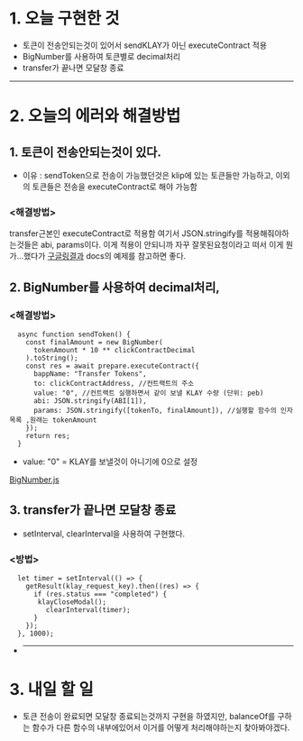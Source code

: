 # 1. 오늘 구현한 것

- 토큰이 전송안되는것이 있어서 sendKLAY가 아닌 executeContract 적용
- BigNumber를 사용하여 토큰별로 decimal처리
- transfer가 끝나면 모달창 종료

<hr />

# 2. 오늘의 에러와 해결방법

## 1. 토큰이 전송안되는것이 있다. <br />

- 이유 : sendToken으로 전송이 가능했던것은 klip에 있는 토큰들만 가능하고, 이외의 토큰들은 전송을 executeContract로 해야 가능함

### <해결방법>

transfer근본인 executeContract로 적용함
여기서 JSON.stringify를 적용해줘야하는것들은 abi, params이다.
이게 적용이 안되니까 자꾸 잘못된요청이라고 떠서 이게 뭔가...했다가 [구글링결과](https://forum.klaytn.com/t/kas-api-case-5-execute-contract/528/4)
docs의 예제를 참고하면 좋다.

## 2. BigNumber를 사용하여 decimal처리,

### <해결방법>

```
  async function sendToken() {
    const finalAmount = new BigNumber(
      tokenAmount * 10 ** clickContractDecimal
    ).toString();
    const res = await prepare.executeContract({
      bappName: "Transfer Tokens",
      to: clickContractAddress, //컨트랙트의 주소
      value: "0", //컨트랙트 실행하면서 같이 보낼 KLAY 수량 (단위: peb)
      abi: JSON.stringify(ABI[1]),
      params: JSON.stringify([tokenTo, finalAmount]), //실행할 함수의 인자 목록 ,원래는 tokenAmount
    });
    return res;
  }
```

- value: "0" = KLAY를 보낼것이 아니기에 0으로 설정

[BigNumber.js](https://github.com/MikeMcl/bignumber.js)

## 3. transfer가 끝나면 모달창 종료<br />

- setInterval, clearInterval을 사용하여 구현했다.

### <방법>

```
  let timer = setInterval(() => {
    getResult(klay_request_key).then((res) => {
      if (res.status === "completed") {
       klayCloseModal();
         clearInterval(timer);
      }
    });
  }, 1000);
```

- <hr />

# 3. 내일 할 일

- 토큰 전송이 완료되면 모달창 종료되는것까지 구현을 하였지만, balanceOf를 구하는 함수가 다른 함수의 내부에있어서 이거를 어떻게 처리해야하는지 찾아봐야겠다.

